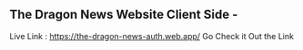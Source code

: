 ## The Dragon News Website Client Side -
Live Link : https://the-dragon-news-auth.web.app/
Go Check it Out the Link 
